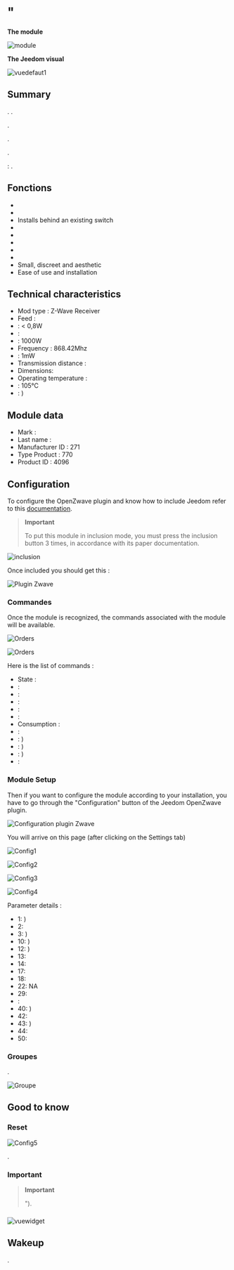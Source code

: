 # "

**The module**

![module](images/fibaro.fgr222/module.jpg)

**The Jeedom visual**

![vuedefaut1](images/fibaro.fgrm222/vuedefaut1.jpg)

## Summary

. .

.

.

.

 : .

## Fonctions

-   
-   
-   Installs behind an existing switch
-   
-   
-   
-   
-   
-   Small, discreet and aesthetic
-   Ease of use and installation

## Technical characteristics

-   Mod type : Z-Wave Receiver
-   Feed : 
-    : &lt; 0,8W
-    : 
-    : 1000W
-   Frequency : 868.42Mhz
-    : 1mW
-   Transmission distance : 
-   Dimensions: 
-   Operating temperature : 
-    : 105°C
-    : )

## Module data

-   Mark : 
-   Last name : 
-   Manufacturer ID : 271
-   Type Product : 770
-   Product ID : 4096

## Configuration

To configure the OpenZwave plugin and know how to include Jeedom refer to this [documentation](https://doc.jeedom.com/en_US/plugins/automation%20protocol/openzwave/).

> **Important**
>
> To put this module in inclusion mode, you must press the inclusion button 3 times, in accordance with its paper documentation.

![inclusion](images/fibaro.fgrm222/inclusion.jpg)

Once included you should get this :

![Plugin Zwave](images/fibaro.fgrm222/information.jpg)

### Commandes

Once the module is recognized, the commands associated with the module will be available.

![Orders](images/fibaro.fgrm222/commandes.jpg)

![Orders](images/fibaro.fgrm222/commandes2.jpg)

Here is the list of commands :

-   State : 
-    : 
-    : 
-    : 
-    : 
-    : 
-   Consumption : 
-    : 
-    : )
-    : )
-    : )
-    : 

### Module Setup

Then if you want to configure the module according to your installation, you have to go through the "Configuration" button of the Jeedom OpenZwave plugin.

![Configuration plugin Zwave](images/plugin/bouton_configuration.jpg)

You will arrive on this page (after clicking on the Settings tab)

![Config1](images/fibaro.fgrm222/config1.jpg)

![Config2](images/fibaro.fgrm222/config2.jpg)

![Config3](images/fibaro.fgrm222/config3.jpg)

![Config4](images/fibaro.fgrm222/config4.jpg)

Parameter details :

-   1: )
-   2: 
-   3: )
-   10: )
-   12: )
-   13: 
-   14: 
-   17: 
-   18: 
-   22: NA
-   29: 
-   : 
-   40: )
-   42: 
-   43: )
-   44: 
-   50: 

### Groupes

.

![Groupe](images/fibaro.fgrm222/groupe.jpg)

## Good to know

### Reset

![Config5](images/fibaro.fgrm222/config5.jpg)

.

### Important

> **Important**
>
> ").

### 

![vuewidget](images/fibaro.fgrm222/vuewidget.jpg)

## Wakeup

.
